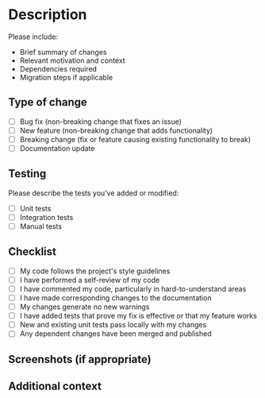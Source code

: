# Description

Please include:
- Brief summary of changes
- Relevant motivation and context
- Dependencies required
- Migration steps if applicable

## Type of change

- [ ] Bug fix (non-breaking change that fixes an issue)
- [ ] New feature (non-breaking change that adds functionality)
- [ ] Breaking change (fix or feature causing existing functionality to break)
- [ ] Documentation update

## Testing

Please describe the tests you've added or modified:
- [ ] Unit tests
- [ ] Integration tests
- [ ] Manual tests

## Checklist

- [ ] My code follows the project's style guidelines
- [ ] I have performed a self-review of my code
- [ ] I have commented my code, particularly in hard-to-understand areas
- [ ] I have made corresponding changes to the documentation
- [ ] My changes generate no new warnings
- [ ] I have added tests that prove my fix is effective or that my feature works
- [ ] New and existing unit tests pass locally with my changes
- [ ] Any dependent changes have been merged and published

## Screenshots (if appropriate)

## Additional context